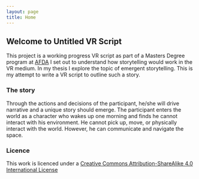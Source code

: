 ```yaml
---
layout: page
title: Home
---
```


## Welcome to Untitled VR Script

This project is a working progress VR script as part of a Masters Degree program at [AFDA](https://www.afda.co.za/) I set out to understand how storytelling would work in the VR medium. In my thesis I explore the topic of emergent storytelling. This is my attempt to write a VR script to outline such a story.

### The story

Through the actions and decisions of the participant, he/she will drive narrative and a unique story should emerge. The participant enters the world as a character who wakes up one morning and finds he cannot interact with his environment. He cannot pick up, move, or physically interact with the world. However, he can communicate and navigate the space.

### Licence
This work is licenced under a [Creative Commons Attribution-ShareAlike 4.0 International License](http://creativecommons.org/licenses/by-sa/4.0/)
